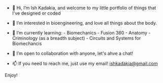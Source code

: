 - 👋 Hi, I’m Ish Kadakia, and welcome to my little portfolio of things that I've designed or coded

- 👀 I’m interested in bioengineering, and love all things about the body.

- 🌱 I’m currently learning:
      - Biomechanics
      - Fusion 360
      - Anatomy
      - Criminology (as a breadth subject)
      - Circuits and Systems for Biomechancis
      
- 💞️ I’m open to collaboration with anyone, let's ahve a chat!

- 📫 If you need to reach me, just use my email!
      ishkadakia@gmail.com  
      
Enjoy!
